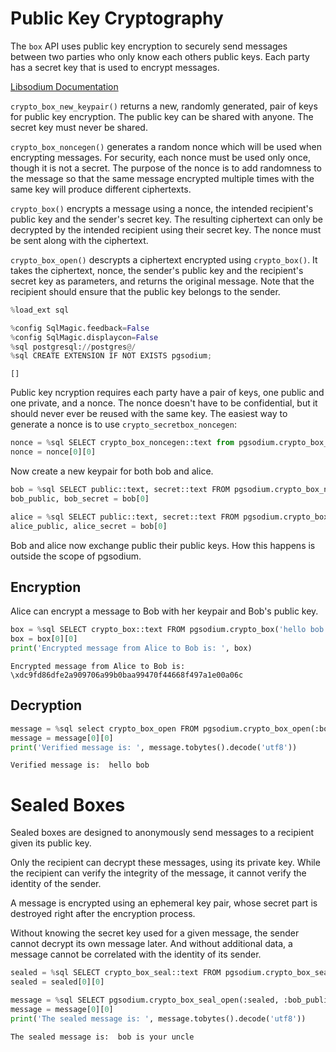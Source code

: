 # Public Key Cryptography

The `box` API uses public key encryption to securely send messages between two parties who only know each others public keys.  Each party has a secret key that is used to encrypt messages.

[Libsodium Documentation](https://doc.libsodium.org/public-key_cryptography/authenticated_encryption)

`crypto_box_new_keypair()` returns a new, randomly generated, pair of
keys for public key encryption.  The public key can be shared with
anyone.  The secret key must never be shared.

`crypto_box_noncegen()` generates a random nonce which will be used
when encrypting messages.  For security, each nonce must be used only
once, though it is not a secret.  The purpose of the nonce is to add
randomness to the message so that the same message encrypted multiple
times with the same key will produce different ciphertexts.

`crypto_box()` encrypts a message using a nonce, the intended
recipient's public key and the sender's secret key.  The resulting
ciphertext can only be decrypted by the intended recipient using their
secret key.  The nonce must be sent along with the ciphertext.

`crypto_box_open()` descrypts a ciphertext encrypted using
`crypto_box()`.  It takes the ciphertext, nonce, the sender's public
key and the recipient's secret key as parameters, and returns the
original message.  Note that the recipient should ensure that the
public key belongs to the sender.




```python
%load_ext sql
```


```python
%config SqlMagic.feedback=False
%config SqlMagic.displaycon=False
%sql postgresql://postgres@/
%sql CREATE EXTENSION IF NOT EXISTS pgsodium;
```




    []



Public key ncryption requires each party have a pair of keys, one public and one private, and a nonce.  The nonce doesn't have to be confidential, but it should never ever be reused with the same key. The easiest way to generate a nonce is to use `crypto_secretbox_noncegen`:


```python
nonce = %sql SELECT crypto_box_noncegen::text from pgsodium.crypto_box_noncegen()
nonce = nonce[0][0]
```

Now create a new keypair for both bob and alice.  


```python
bob = %sql SELECT public::text, secret::text FROM pgsodium.crypto_box_new_keypair()
bob_public, bob_secret = bob[0]

alice = %sql SELECT public::text, secret::text FROM pgsodium.crypto_box_new_keypair()
alice_public, alice_secret = bob[0]
```

Bob and alice now exchange public their public keys.  How this happens is outside the scope of pgsodium.

## Encryption

Alice can encrypt a message to Bob with her keypair and Bob's public key.


```python
box = %sql SELECT crypto_box::text FROM pgsodium.crypto_box('hello bob', :nonce, :bob_public, :alice_secret)
box = box[0][0]
print('Encrypted message from Alice to Bob is: ', box)
```

    Encrypted message from Alice to Bob is:  \xdc9fd86dfe2a909706a99b0baa99470f44668f497a1e00a06c


## Decryption



```python
message = %sql select crypto_box_open FROM pgsodium.crypto_box_open(:box, :nonce, :alice_public, :bob_secret)
message = message[0][0]
print('Verified message is: ', message.tobytes().decode('utf8'))
```

    Verified message is:  hello bob


# Sealed Boxes

Sealed boxes are designed to anonymously send messages to a recipient given its public key.

Only the recipient can decrypt these messages, using its private key. While the recipient can verify the integrity of the message, it cannot verify the identity of the sender.

A message is encrypted using an ephemeral key pair, whose secret part is destroyed right after the encryption process.

Without knowing the secret key used for a given message, the sender cannot decrypt its own message later. And without additional data, a message cannot be correlated with the identity of its sender.


```python
sealed = %sql SELECT crypto_box_seal::text FROM pgsodium.crypto_box_seal('bob is your uncle', :bob_public)
sealed = sealed[0][0]

message = %sql SELECT pgsodium.crypto_box_seal_open(:sealed, :bob_public, :bob_secret)
message = message[0][0]
print('The sealed message is: ', message.tobytes().decode('utf8'))
```

    The sealed message is:  bob is your uncle

